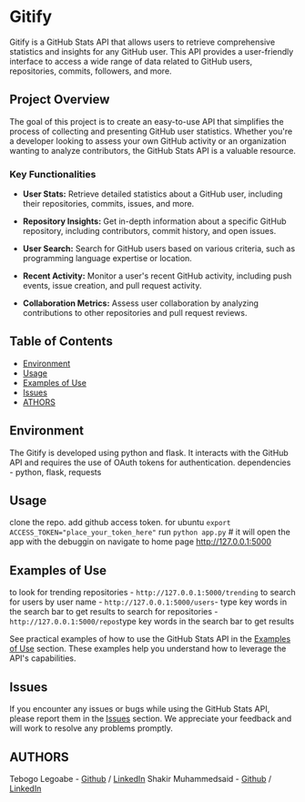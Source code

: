 # Gitify 

Gitify is a GitHub Stats API that allows users to retrieve comprehensive statistics and insights for any GitHub user. This API provides a user-friendly interface to access a wide range of data related to GitHub users, repositories, commits, followers, and more.

## Project Overview

The goal of this project is to create an easy-to-use API that simplifies the process of collecting and presenting GitHub user statistics. Whether you're a developer looking to assess your own GitHub activity or an organization wanting to analyze contributors, the GitHub Stats API is a valuable resource.

### Key Functionalities

- **User Stats:** Retrieve detailed statistics about a GitHub user, including their repositories, commits, issues, and more.

- **Repository Insights:** Get in-depth information about a specific GitHub repository, including contributors, commit history, and open issues.

- **User Search:** Search for GitHub users based on various criteria, such as programming language expertise or location.

- **Recent Activity:** Monitor a user's recent GitHub activity, including push events, issue creation, and pull request activity.

- **Collaboration Metrics:** Assess user collaboration by analyzing contributions to other repositories and pull request reviews.

## Table of Contents

- [Environment](#environment)
- [Usage](#usage)
- [Examples of Use](#examples-of-use)
- [Issues](#issues)
- [ATHORS](#Authors)

## Environment

The Gitify is developed using python and flask. It interacts with the GitHub API and requires the use of OAuth tokens for authentication.
dependencies - python, flask, requests

## Usage

clone the repo.
add github access token. for ubuntu `export ACCESS_TOKEN="place_your_token_here"`
run `python app.py` # it will open the app with the debuggin on
navigate to home page http://127.0.0.1:5000

## Examples of Use
to look for trending repositories - `http://127.0.0.1:5000/trending`
to search for users by user name - `http://127.0.0.1:5000/users`- type key words in the search bar to get results
to search for repositories - `http://127.0.0.1:5000/repos`type key words in the search bar to get results


See practical examples of how to use the GitHub Stats API in the [Examples of Use](#examples-of-use) section. These examples help you understand how to leverage the API's capabilities.

## Issues

If you encounter any issues or bugs while using the GitHub Stats API, please report them in the [Issues](#issues) section. We appreciate your feedback and will work to resolve any problems promptly.

## AUTHORS

Tebogo Legoabe - [Github](https://github.com/TebogoLegoabe) / [LinkedIn](https://www.linkedin.com/in/tebogo-legoabe)
Shakir Muhammedsaid - [Github](https://github.com/Shakir-ahmed1) / [LinkedIn](https://www.linkedin.com/in/shakir-ahmedsalih10)
